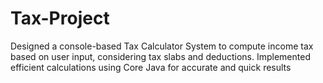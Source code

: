 # Tax-Project
 Designed a console-based Tax Calculator System to compute income tax based 
on user input, considering tax slabs and deductions. Implemented efficient calculations 
using Core Java for accurate and quick results
